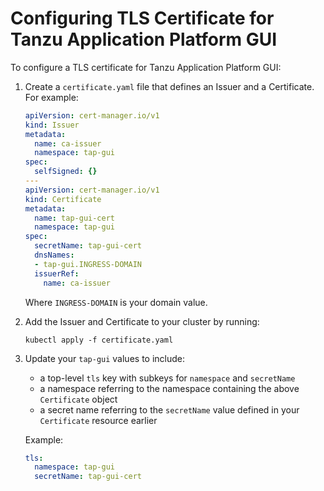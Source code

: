 # Configuring TLS Certificate for Tanzu Application Platform GUI

To configure a TLS certificate for Tanzu Application Platform GUI:

1. Create a `certificate.yaml` file that defines an Issuer and a Certificate. For example:

   ```yaml
   apiVersion: cert-manager.io/v1
   kind: Issuer
   metadata:
     name: ca-issuer
     namespace: tap-gui
   spec:
     selfSigned: {}
   ---
   apiVersion: cert-manager.io/v1
   kind: Certificate
   metadata:
     name: tap-gui-cert
     namespace: tap-gui
   spec:
     secretName: tap-gui-cert
     dnsNames:
     - tap-gui.INGRESS-DOMAIN
     issuerRef:
       name: ca-issuer
   ```

   Where `INGRESS-DOMAIN` is your domain value.

1. Add the Issuer and Certificate to your cluster by running:

   ```console
   kubectl apply -f certificate.yaml
   ```

1. Update your `tap-gui` values to include:

   - a top-level `tls` key with subkeys for `namespace` and `secretName`
   - a namespace referring to the namespace containing the above `Certificate` object
   - a secret name referring to the `secretName` value defined in your `Certificate` resource earlier

   Example:

   ```yaml
   tls:
     namespace: tap-gui
     secretName: tap-gui-cert
   ```
